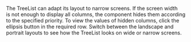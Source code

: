 The TreeList can adapt its layout to&nbsp;narrow screens. If&nbsp;the screen width is&nbsp;not enough to&nbsp;display all columns, the component hides them according to&nbsp;the specified priority. To&nbsp;view the values of&nbsp;hidden columns, click the ellipsis button in&nbsp;the required row. Switch between the landscape and portrait layouts to&nbsp;see how the TreeList looks on&nbsp;wide or&nbsp;narrow screens.